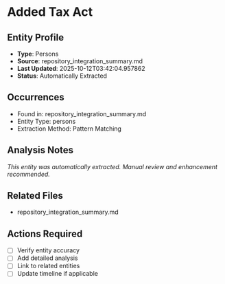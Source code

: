 # Added Tax Act

## Entity Profile
- **Type**: Persons
- **Source**: repository_integration_summary.md
- **Last Updated**: 2025-10-12T03:42:04.957862
- **Status**: Automatically Extracted

## Occurrences
- Found in: repository_integration_summary.md
- Entity Type: persons
- Extraction Method: Pattern Matching

## Analysis Notes
*This entity was automatically extracted. Manual review and enhancement recommended.*

## Related Files
- repository_integration_summary.md

## Actions Required
- [ ] Verify entity accuracy
- [ ] Add detailed analysis
- [ ] Link to related entities
- [ ] Update timeline if applicable
